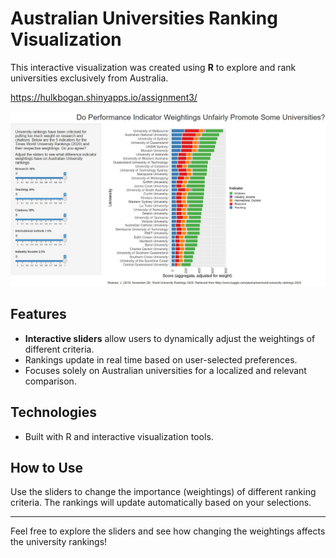 # Australian Universities Ranking Visualization

This interactive visualization was created using **R** to explore and rank universities exclusively from Australia.

https://hulkbogan.shinyapps.io/assignment3/

![Alt text](images/unirankings.jpg)

## Features

- **Interactive sliders** allow users to dynamically adjust the weightings of different criteria.
- Rankings update in real time based on user-selected preferences.
- Focuses solely on Australian universities for a localized and relevant comparison.

## Technologies

- Built with R and interactive visualization tools.

## How to Use

Use the sliders to change the importance (weightings) of different ranking criteria. The rankings will update automatically based on your selections.

---

Feel free to explore the sliders and see how changing the weightings affects the university rankings!
